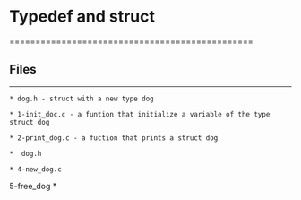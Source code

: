 # Typedef and struct
===============================================
## Files
---------------------------------------------
	* dog.h - struct with a new type dog

	* 1-init_doc.c - a funtion that initialize a variable of the type struct dog

	* 2-print_dog.c - a fuction that prints a struct dog

	*  dog.h

	* 4-new_dog.c
5-free_dog
	* 